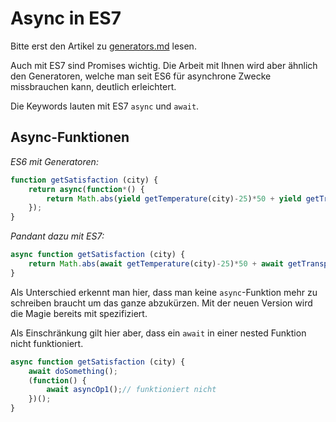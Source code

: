 # Async in ES7

Bitte erst den Artikel zu [generators.md](generators.md) lesen.

Auch mit ES7 sind Promises wichtig. Die Arbeit mit Ihnen wird aber ähnlich den Generatoren, welche
man seit ES6 für asynchrone Zwecke missbrauchen kann, deutlich erleichtert.

Die Keywords lauten mit ES7 `async` und `await`. 

## Async-Funktionen

*ES6 mit Generatoren:*

```javascript
function getSatisfaction (city) {
	return async(function*() {
		return Math.abs(yield getTemperature(city)-25)*50 + yield getTransport(city);
	});
}
```

*Pandant dazu mit ES7:*

```javascript
async function getSatisfaction (city) {
	return Math.abs(await getTemperature(city)-25)*50 + await getTransport(city);
}
```

Als Unterschied erkennt man hier, dass man keine `async`-Funktion mehr zu schreiben braucht um das ganze abzukürzen. Mit der neuen 
Version wird die Magie bereits mit spezifiziert.

Als Einschränkung gilt hier aber, dass ein `await` in einer nested Funktion nicht funktioniert. 

```javascript
async function getSatisfaction (city) {
	await doSomething();
	(function() {
		await asyncOp1();// funktioniert nicht
	})();
}
```